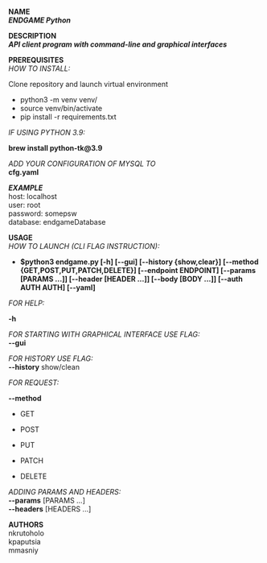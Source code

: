 **NAME**          
___ENDGAME Python___

**DESCRIPTION**                     
___API client program with command-line and graphical interfaces___


**PREREQUISITES**  
_HOW TO INSTALL:_

Clone repository and launch virtual environment
* python3 -m venv venv/
* source venv/bin/activate
* pip install -r requirements.txt

_IF USING PYTHON 3.9:_

__brew install python-tk@3.9__

_ADD YOUR CONFIGURATION OF MYSQL TO_  
__cfg.yaml__

_**EXAMPLE**_  
host:    localhost  
user:  root  
password: somepsw   
database: endgameDatabase

**USAGE**    
_HOW TO LAUNCH (CLI FLAG INSTRUCTION):_

* __$python3 endgame.py [-h] [--gui] [--history {show,clear}]
                  [--method {GET,POST,PUT,PATCH,DELETE}] [--endpoint ENDPOINT]
                  [--params [PARAMS ...]] [--header [HEADER ...]]
                  [--body [BODY ...]] [--auth AUTH AUTH] [--yaml]__
  
_FOR HELP:_

__-h__

_FOR STARTING WITH GRAPHICAL INTERFACE USE FLAG:_  
__--gui__

_FOR HISTORY USE FLAG:_    
__--history__ show/clean

_FOR REQUEST:_

__--method__ 
* GET
  
* POST

* PUT

* PATCH

* DELETE  


_ADDING PARAMS AND HEADERS:_     
__--params__ [PARAMS ...]      
__--headers__ [HEADERS ...]


**AUTHORS**  
nkrutoholo  
kpaputsia  
mmasniy
